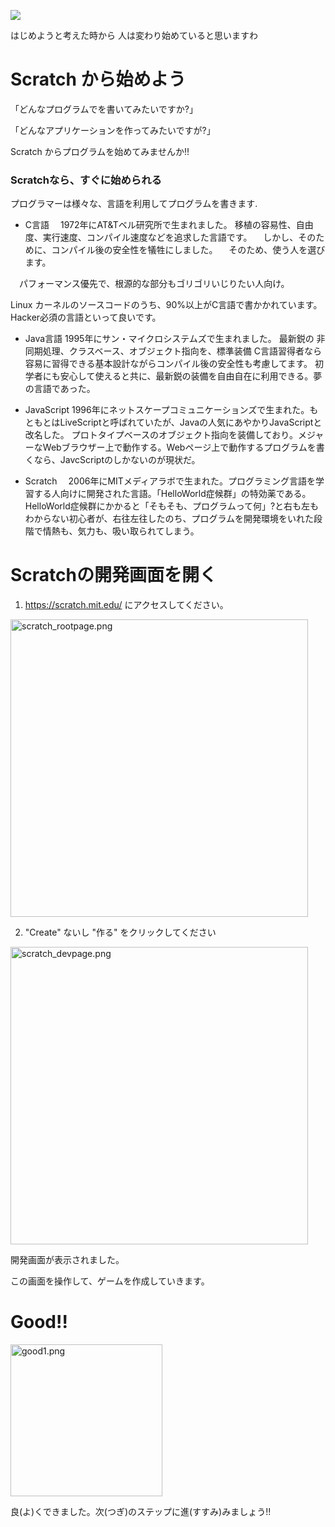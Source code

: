 ![](wizerd.png)


はじめようと考えた時から 人は変わり始めていると思いますわ

# Scratch から始めよう
「どんなプログラムでを書いてみたいですか?」

「どんなアプリケーションを作ってみたいですが?」

 Scratch からプログラムを始めてみませんか!!


### Scratchなら、すぐに始められる
プログラマーは様々な、言語を利用してプログラムを書きます.

* C言語
　1972年にAT&Tベル研究所で生まれました。
  移植の容易性、自由度、実行速度、コンパイル速度などを追求した言語です。
　しかし、そのために、コンパイル後の安全性を犠牲にしました。
　そのため、使う人を選びます。

　パフォーマンス優先で、根源的な部分もゴリゴリいじりたい人向け。

  Linux カーネルのソースコードのうち、90%以上がC言語で書かかれています。Hacker必須の言語といって良いです。

* Java言語
 1995年にサン・マイクロシステムズで生まれました。
 最新鋭の 非同期処理、クラスベース、オブジェクト指向を、標準装備
 C言語習得者なら容易に習得できる基本設計ながらコンパイル後の安全性も考慮してます。
 初学者にも安心して使えると共に、最新鋭の装備を自由自在に利用できる。夢の言語であった。

* JavaScript
 1996年にネットスケープコミュニケーションズで生まれた。もともとはLiveScriptと呼ばれていたが、Javaの人気にあやかりJavaScriptと改名した。
 プロトタイプベースのオブジェクト指向を装備しており。メジャーなWebブラウザー上で動作する。Webページ上で動作するプログラムを書くなら、JavcScriptのしかないのが現状だ。


* Scratch
　2006年にMITメディアラボで生まれた。プログラミング言語を学習する人向けに開発された言語。「HelloWorld症候群」の特効薬である。
HelloWorld症候群にかかると「そもそも、プログラムって何」?と右も左もわからない初心者が、右往左往したのち、プログラムを開発環境をいれた段階で情熱も、気力も、吸い取られてしまう。


# Scratchの開発画面を開く

1. https://scratch.mit.edu/ にアクセスしてください。
<img width="476" alt="scratch_rootpage.png" src="scratch_rootpage.png">


2. "Create" ないし "作る" をクリックしてください
<img width="476" alt="scratch_devpage.png" src="scratch_devpage.png">

開発画面が表示されました。

この画面を操作して、ゲームを作成していきます。


# Good!!
<img width="243" alt="good1.png" src="good.png">


良(よ)くできました。次(つぎ)のステップに進(すすみ)みましょう!!
